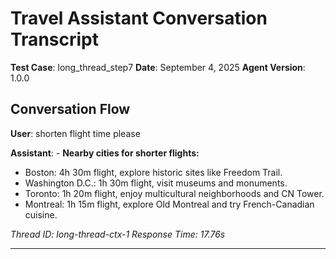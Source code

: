 # Travel Assistant Conversation Transcript

**Test Case**: long_thread_step7
**Date**: September 4, 2025
**Agent Version**: 1.0.0

## Conversation Flow

**User**: shorten flight time please

**Assistant**: - **Nearby cities for shorter flights:**
  - Boston: 4h 30m flight, explore historic sites like Freedom Trail.
  - Washington D.C.: 1h 30m flight, visit museums and monuments.
  - Toronto: 1h 20m flight, enjoy multicultural neighborhoods and CN Tower.
  - Montreal: 1h 15m flight, explore Old Montreal and try French-Canadian cuisine.

*Thread ID: long-thread-ctx-1*
*Response Time: 17.76s*

---
